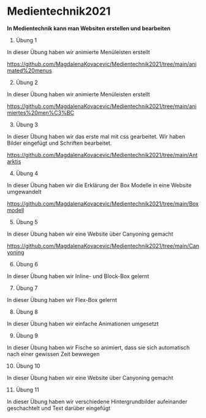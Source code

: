 # Medientechnik2021
**In Medientechnik kann man Websiten erstellen und bearbeiten**
1. Übung 1

In dieser Übung haben wir animierte Menüleisten erstellt

<https://github.com/MagdalenaKovacevic/Medientechnik2021/tree/main/animated%20menus>

2. Übung 2

In dieser Übung haben wir animierte Menüleisten erstellt

<https://github.com/MagdalenaKovacevic/Medientechnik2021/tree/main/animiertes%20men%C3%BC>

3. Übung 3

In dieser Übung haben wir das erste mal mit css gearbeitet. Wir haben Bilder eingefügt und Schriften bearbeitet.

<https://github.com/MagdalenaKovacevic/Medientechnik2021/tree/main/Antarktis>

4. Übung 4

In dieser Übung haben wir die Erklärung der Box Modelle in eine Website umgewandelt

<https://github.com/MagdalenaKovacevic/Medientechnik2021/tree/main/Boxmodell>

5. Übung 5

In dieser Übung haben wir eine Website über Canyoning gemacht

<https://github.com/MagdalenaKovacevic/Medientechnik2021/tree/main/Canyoning>

6. Übung 6

In dieser Übung haben wir Inline- und Block-Box gelernt

7. Übung 7

In dieser Übung haben wir Flex-Box gelernt

8. Übung 8 

In dieser Übung haben wir einfache Animationen umgesetzt

9. Übung 9

In dieser Übung haben wir Fische so animiert, dass sie sich automatisch nach einer gewissen Zeit bewwegen

10. Übung 10

In dieser Übung haben wir eine Website über Canyoning gemacht

11. Übung 11

In dieser Übung haben wir verschiedene Hintergrundbilder aufeinander geschachtelt und Text darüber eingefügt

